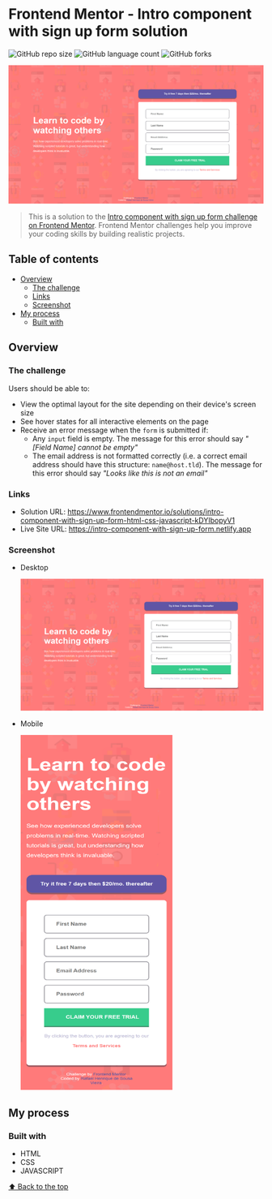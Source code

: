 # Frontend Mentor - Intro component with sign up form solution

![GitHub repo size](https://img.shields.io/github/repo-size/RafaelHDSV/Intro-component-with-sign-up-form?style=for-the-badge)
![GitHub language count](https://img.shields.io/github/languages/count/RafaelHDSV/Intro-component-with-sign-up-form?style=for-the-badge)
![GitHub forks](https://img.shields.io/github/forks/RafaelHDSV/Intro-component-with-sign-up-form?style=for-the-badge)

<img src="images/desktop.png" alt="desktop.png">

> This is a solution to the [Intro component with sign up form challenge on Frontend Mentor](https://www.frontendmentor.io/challenges/intro-component-with-signup-form-5cf91bd49edda32581d28fd1). Frontend Mentor challenges help you improve your coding skills by building realistic projects.

## Table of contents

- [Overview](#overview)
  - [The challenge](#the-challenge)
  - [Links](#links)
  - [Screenshot](#screenshot)
- [My process](#my-process)
  - [Built with](#built-with)

## Overview

### The challenge

Users should be able to:

- View the optimal layout for the site depending on their device's screen size
- See hover states for all interactive elements on the page
- Receive an error message when the `form` is submitted if:
  - Any `input` field is empty. The message for this error should say *"[Field Name] cannot be empty"*
  - The email address is not formatted correctly (i.e. a correct email address should have this structure: `name@host.tld`). The message for this error should say *"Looks like this is not an email"*

### Links

- Solution URL: https://www.frontendmentor.io/solutions/intro-component-with-sign-up-form-html-css-javascript-kDYIbopyV1
- Live Site URL: https://intro-component-with-sign-up-form.netlify.app

### Screenshot

  - Desktop
  
    ![](images/desktop.png)
    
  - Mobile
    
    <img src="images/mobile.png" alt="desktop.png" width="300px" height="700px">

## My process

### Built with

- HTML
- CSS
- JAVASCRIPT

[⬆ Back to the top](#frontend-mentor---intro-component-with-sign-up-form-solution)<br>
